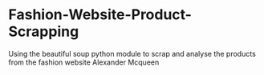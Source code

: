 # Fashion-Website-Product-Scrapping
Using the beautiful soup python module to scrap and analyse the products from the fashion website Alexander Mcqueen
